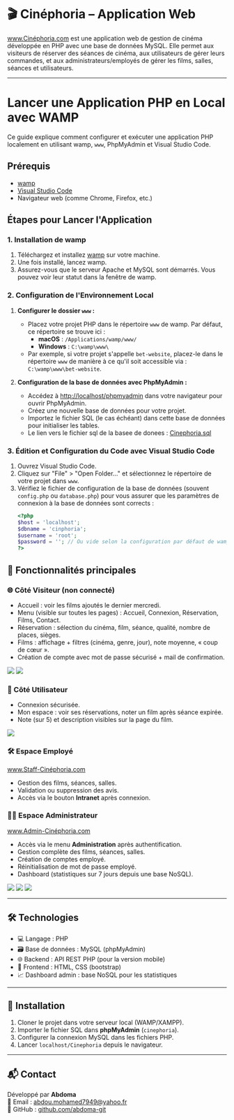 # 🎬 Cinéphoria – Application Web
 <a href="https://abdou.website/Cinephoria/Vues/index.php"> www.Cinéphoria.com </a>
est une application web de gestion de cinéma développée en PHP avec une base de données MySQL. Elle permet aux visiteurs de réserver des séances de cinéma, aux utilisateurs de gérer leurs commandes, et aux administrateurs/employés de gérer les films, salles, séances et utilisateurs.

---

# Lancer une Application PHP en Local avec WAMP

Ce guide explique comment configurer et exécuter une application PHP localement en utilisant wamp, `www`, PhpMyAdmin et Visual Studio Code.

## Prérequis

- [wamp](https://www.wamp.info/en/downloads/)
- [Visual Studio Code](https://code.visualstudio.com/Download)
- Navigateur web (comme Chrome, Firefox, etc.)

## Étapes pour Lancer l'Application

### 1. Installation de wamp

1. Téléchargez et installez [wamp](https://www.wamp.info/en/downloads/) sur votre machine.
2. Une fois installé, lancez wamp.
3. Assurez-vous que le serveur Apache et MySQL sont démarrés. Vous pouvez voir leur statut dans la fenêtre de wamp.

### 2. Configuration de l'Environnement Local

1. **Configurer le dossier `www` :**
   - Placez votre projet PHP dans le répertoire `www` de wamp. Par défaut, ce répertoire se trouve ici :
     - **macOS** : `/Applications/wamp/www/`
     - **Windows** : `C:\wamp\www\`
   - Par exemple, si votre projet s'appelle `bet-website`, placez-le dans le répertoire `www` de manière à ce qu'il soit accessible via : `C:\wamp\www\bet-website`.

2. **Configuration de la base de données avec PhpMyAdmin :**
   - Accédez à [http://localhost/phpmyadmin](http://localhost/phpmyadmin) dans votre navigateur pour ouvrir PhpMyAdmin.
   - Créez une nouvelle base de données pour votre projet.
   - Importez le fichier SQL (le cas échéant) dans cette base de données pour initialiser les tables.
   - Le lien vers le fichier sql de la basee de donees : <a href="https://github.com/abdoma-git/Cinephoria/blob/master/cinephoria.sql">Cinephoria.sql</a>

### 3. Édition et Configuration du Code avec Visual Studio Code

1. Ouvrez Visual Studio Code.
2. Cliquez sur "File" > "Open Folder..." et sélectionnez le répertoire de votre projet dans `www`.
3. Vérifiez le fichier de configuration de la base de données (souvent `config.php` ou `database.php`) pour vous assurer que les paramètres de connexion à la base de données sont corrects :
   ```php
   <?php
   $host = 'localhost';
   $dbname = 'cinphoria';
   $username = 'root';
   $password = ''; // Ou vide selon la configuration par défaut de wamp
   ?>

## 🧩 Fonctionnalités principales

### 🌐 Côté Visiteur (non connecté)
- Accueil : voir les films ajoutés le dernier mercredi.
- Menu (visible sur toutes les pages) : Accueil, Connexion, Réservation, Films, Contact.
- Réservation : sélection du cinéma, film, séance, qualité, nombre de places, sièges.
- Films : affichage + filtres (cinéma, genre, jour), note moyenne, « coup de cœur ».
- Création de compte avec mot de passe sécurisé + mail de confirmation.

<img src="web1.png">
<img src="web2.png">


### 🔐 Côté Utilisateur
- Connexion sécurisée.
- Mon espace : voir ses réservations, noter un film après séance expirée.
- Note (sur 5) et description visibles sur la page du film.

<img src="web3.png">

### 🛠️ Espace Employé

<a href="https://abdou.website/Cinephoria/Vues/Employe/"> www.Staff-Cinéphoria.com </a>

- Gestion des films, séances, salles.
- Validation ou suppression des avis.
- Accès via le bouton **Intranet** après connexion.

### 🧑‍💼 Espace Administrateur

<a href="https://abdou.website/Cinephoria/Vues/Admin/index.php"> www.Admin-Cinéphoria.com </a>
- Accès via le menu **Administration** après authentification.
- Gestion complète des films, séances, salles.
- Création de comptes employé.
- Réinitialisation de mot de passe employé.
- Dashboard (statistiques sur 7 jours depuis une base NoSQL).

<img src="admin1.png">
<img src="admin2.png">
<img src="admin3.png">

---

## 🛠️ Technologies

- 💻 Langage : PHP
- 🗃️ Base de données : MySQL (phpMyAdmin)
- 🌐 Backend : API REST PHP (pour la version mobile)
- 🎨 Frontend : HTML, CSS (bootstrap)
- 📈 Dashboard admin : base NoSQL pour les statistiques

---

## 🚀 Installation

1. Cloner le projet dans votre serveur local (WAMP/XAMPP).
2. Importer le fichier SQL dans **phpMyAdmin** (`cinephoria`).
3. Configurer la connexion MySQL dans les fichiers PHP.
4. Lancer `localhost/Cinephoria` depuis le navigateur.

---

## 📬 Contact

Développé par **Abdoma**  
📧 Email : abdou.mohamed7949@yahoo.fr  
🔗 GitHub : [github.com/abdoma-git](https://github.com/abdoma-git)

